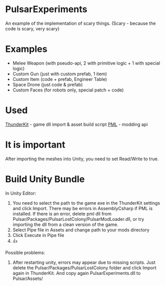 # PulsarExperiments

An example of the implementation of scary things. (Scary - because the code is scary, very scary)

# Examples
- Melee Weapon (with pseudo-api, 2 with primitive logic + 1 with special logic)
- Custom Gun (just with custom prefab, 1 item)
- Custom Item (code + prefab, Engineer Table)
- Space Drone (just code & prefab)
- Custom Faces (for robots only, special patch + code)

# Used

[ThunderKit](https://github.com/PassivePicasso/ThunderKit) - game dll import & asset build script
[PML](https://github.com/PULSAR-Modders/pulsar-mod-loader) - modding api

# It is important
After importing the meshes into Unity, you need to set Read/Write to true.

# Build Unity Bundle

In Unity Editor:
1) You need to select the path to the game exe in the ThunderKit settings and click Import.  There may be errors in AssemblyCsharp if PML is installed.  If there is an error, delete pml dll from Pulsar/Packages/PulsarLostColony/PulsarModLoader.dll, or try importing the dll from a clean version of the game.
2) Select Pipe file in Assets and change path to your mods directory
3) Click Execute in Pipe file
4) 👍

Possible problems:
1) After restarting unity, errors may appear due to missing scripts.  Just delete the Pulsar/Packages/PulsarLostColony folder and click Import again in ThunderKit. And copy again PulsarExperiments.dll to Pulsar/Assets/
